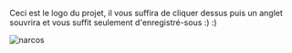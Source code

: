 Ceci est le logo du projet, il vous suffira de cliquer dessus puis un anglet souvrira et vous suffit seulement d'enregistré-sous :) :) 

![narcos](https://user-images.githubusercontent.com/68733689/90730951-47417f00-e2c9-11ea-9923-e021aba41e76.png)
